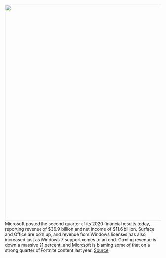 <img src='https://cdn.vox-cdn.com/thumbor/GybE0RANFhkn2j20NhbMVVjCq5Y=/0x0:2040x1360/1200x800/filters:focal(857x517:1183x843)/cdn.vox-cdn.com/uploads/chorus_image/image/66216213/acastro_180507_1777_microsoft_0002.0.jpg' width='700px' /><br/>
Microsoft posted the second quarter of its 2020 financial results today, reporting revenue of $36.9 billion and net income of $11.6 billion. Surface and Office are both up, and revenue from Windows licenses has also increased just as Windows 7 support comes to an end. Gaming revenue is down a massive 21 percent, and Microsoft is blaming some of that on a strong quarter of Fortnite content last year.
<a href='https://www.theverge.com/2020/1/29/21113582/microsoft-q2-2020-earnings-cloud-services-surface-gaming-windows'> Source <a/>